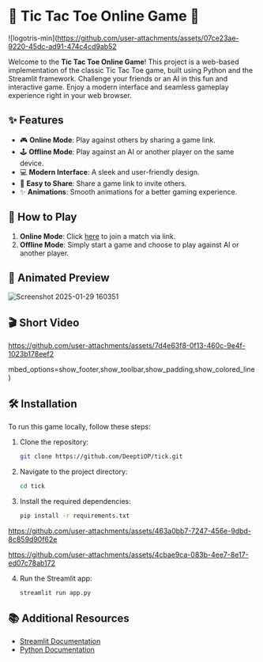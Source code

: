 # 🎉 Tic Tac Toe Online Game 🎉

![logotris-min](https://github.com/user-attachments/assets/07ce23ae-9220-45dc-ad91-474c4cd9ab52

Welcome to the **Tic Tac Toe Online Game**! This project is a web-based implementation of the classic Tic Tac Toe game, built using Python and the Streamlit framework. Challenge your friends or an AI in this fun and interactive game. Enjoy a modern interface and seamless gameplay experience right in your web browser.

## ✨ Features

- 🎮 **Online Mode**: Play against others by sharing a game link.
- 🕹️ **Offline Mode**: Play against an AI or another player on the same device.
- 💻 **Modern Interface**: A sleek and user-friendly design.
- 🔗 **Easy to Share**: Share a game link to invite others.
- ✨ **Animations**: Smooth animations for a better gaming experience.

## 🚀 How to Play

1. **Online Mode**: Click [here](https://tic-tac-toe-gem.streamlit.app/) to join a match via link.
2. **Offline Mode**: Simply start a game and choose to play against AI or another player.

## 🎥 Animated Preview
![Screenshot 2025-01-29 160351](https://github.com/user-attachments/assets/996c9a2a-c642-47a7-9e94-48e33e4c8c35)

## 🎬 Short Video
https://github.com/user-attachments/assets/7d4e63f8-0f13-460c-9e4f-1023b178eef2

mbed_options=show_footer,show_toolbar,show_padding,show_colored_line)

## 🛠️ Installation

To run this game locally, follow these steps:

1. Clone the repository:
    ```bash
    git clone https://github.com/DeeptiOP/tick.git
    ```
2. Navigate to the project directory:
    ```bash
    cd tick
    ```
3. Install the required dependencies:
    ```bash
    pip install -r requirements.txt
    ```

https://github.com/user-attachments/assets/463a0bb7-7247-456e-9dbd-8c859d90f62e



https://github.com/user-attachments/assets/4cbae9ca-083b-4ee7-8e17-ed07c78ab172


4. Run the Streamlit app:
    ```bash
    streamlit run app.py
    ```

## 📚 Additional Resources

- [Streamlit Documentation](https://docs.streamlit.io/)
- [Python Documentation](https://docs.python.org/3/)

